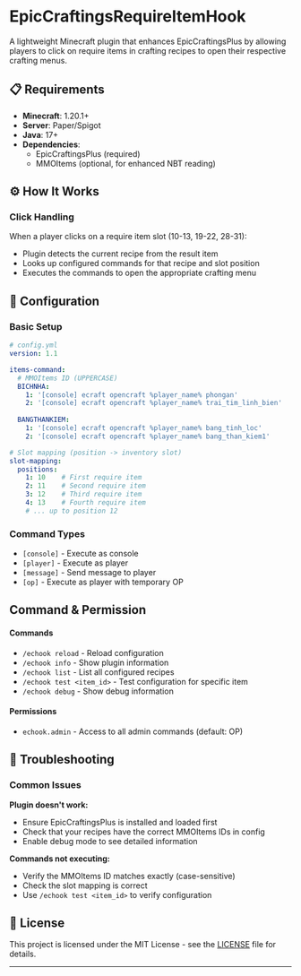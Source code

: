 # EpicCraftingsRequireItemHook

A lightweight Minecraft plugin that enhances EpicCraftingsPlus by allowing players to click on require items in crafting recipes to open their respective crafting menus.

## 📋 Requirements

- **Minecraft**: 1.20.1+
- **Server**: Paper/Spigot
- **Java**: 17+
- **Dependencies**:
  - EpicCraftingsPlus (required)
  - MMOItems (optional, for enhanced NBT reading)


## ⚙️ How It Works

### Click Handling
When a player clicks on a require item slot (10-13, 19-22, 28-31):
- Plugin detects the current recipe from the result item
- Looks up configured commands for that recipe and slot position
- Executes the commands to open the appropriate crafting menu

## 🔧 Configuration

### Basic Setup

```yaml
# config.yml
version: 1.1

items-command:
  # MMOItems ID (UPPERCASE)
  BICHNHA:
    1: '[console] ecraft opencraft %player_name% phongan'
    2: '[console] ecraft opencraft %player_name% trai_tim_linh_bien'
  
  BANGTHANKIEM:
    1: '[console] ecraft opencraft %player_name% bang_tinh_loc'
    2: '[console] ecraft opencraft %player_name% bang_than_kiem1'

# Slot mapping (position -> inventory slot)
slot-mapping:
  positions:
    1: 10    # First require item
    2: 11    # Second require item
    3: 12    # Third require item
    4: 13    # Fourth require item
    # ... up to position 12
```
### Command Types

- `[console]` - Execute as console
- `[player]` - Execute as player
- `[message]` - Send message to player
- `[op]` - Execute as player with temporary OP

## Command & Permission

#### Commands
- `/echook reload` - Reload configuration
- `/echook info` - Show plugin information
- `/echook list` - List all configured recipes
- `/echook test <item_id>` - Test configuration for specific item
- `/echook debug` - Show debug information

#### Permissions
- `echook.admin` - Access to all admin commands (default: OP)

## 🐛 Troubleshooting

### Common Issues

**Plugin doesn't work:**
- Ensure EpicCraftingsPlus is installed and loaded first
- Check that your recipes have the correct MMOItems IDs in config
- Enable debug mode to see detailed information

**Commands not executing:**
- Verify the MMOItems ID matches exactly (case-sensitive)
- Check the slot mapping is correct
- Use `/echook test <item_id>` to verify configuration

## 📄 License

This project is licensed under the MIT License - see the [LICENSE](LICENSE) file for details.

---
